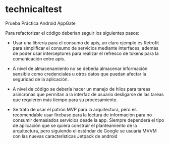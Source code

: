 # technicaltest
Prueba Práctica Android AppGate

Para refactorizar el código deberían seguir los siguientes pasos:

- Usar una librería para el consumo de apis, un claro ejemplo es Retrofit para simplificar el consumo de servicios mediante interfaces, además de poder usar interceptores para realizar el refresco de tokens para la comunicación entre apis.

- A nivel de almacenamiento no se debería almacenar información sensible como credenciales u otros datos que puedan afectar la seguridad de la aplicación.

- A nivel de código se debería hacer un manejo de hilos para tareas asíncronas que permitan a la interfaz de usuario desligarse de las tareas que requieren más tiempo para su procesamiento.

- Se trato de usar el patrón MVP para la arquitectura, pero es recomendable usar firebase para la lectura de información para no consumir demasiados servicios desde la app. Siempre dependerá el tipo de aplicación que se quiera construir el planteamiento de la arquitectura, pero siguiendo el estándar de Google se usuaria MVVM con las nuevas características Jetpack de android
